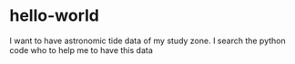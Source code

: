 # hello-world
I want to have astronomic tide data of my study zone. I search the python code who to help me to have this data
